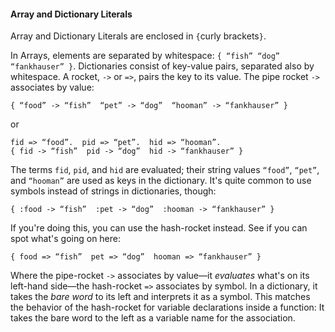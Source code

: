 #### Array and Dictionary Literals

Array and Dictionary Literals are enclosed in `{`curly brackets`}`.

In Arrays, elements are separated by whitespace: `{ “fish” “dog” “fankhauser” }`. Dictionaries consist of key-value pairs, separated also by whitespace. A rocket, `->` or `=>`, pairs the key to its value. The pipe rocket `->` associates by value:

    { “food” -> “fish”  “pet” -> “dog”  “hooman” -> “fankhauser” }

or

    fid => “food”.  pid => “pet”.  hid => “hooman”.
    { fid -> “fish”  pid -> “dog”  hid -> “fankhauser” }

The terms `fid`, `pid`, and `hid` are evaluated; their string values `“food”`, `“pet”`, and `“hooman”` are used as keys in the dictionary. It's quite common to use symbols instead of strings in dictionaries, though:

    { :food -> “fish”  :pet -> “dog”  :hooman -> “fankhauser” }

If you're doing this, you can use the hash-rocket instead. See if you can spot what's going on here:

    { food => “fish”  pet => “dog”  hooman => “fankhauser” }

Where the pipe-rocket `->` associates by value—it *evaluates* what's on its left-hand side—the hash-rocket `=>` associates by symbol. In a dictionary, it takes the *bare word* to its left and interprets it as a symbol. This matches the behavior of the hash-rocket for variable declarations inside a function: It takes the bare word to the left as a variable name for the association.
